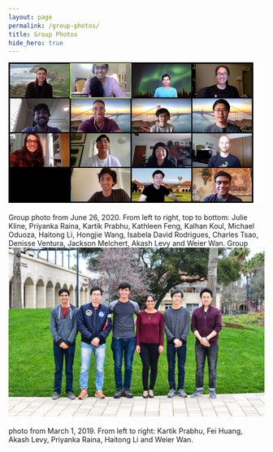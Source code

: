```yaml
---
layout: page
permalink: /group-photos/
title: Group Photos
hide_hero: true
---
```


<img src="/assets/images/group_photo_jun_26_2020.png" width="1200" align="left" style="padding-right: 30px; padding-bottom: 20px;">
Group photo from June 26, 2020. From left to right, top to bottom: Julie Kline, Priyanka Raina, Kartik Prabhu, Kathleen Feng, Kalhan Koul, Michael Oduoza, Haitong Li, Hongjie Wang, Isabela David Rodrigues, Charles Tsao, Denisse Ventura, Jackson Melchert, Akash Levy and Weier Wan.

<img src="/assets/images/group_photo_mar_1_2019_small.jpg" width="1200" align="left" style="padding-right: 30px; padding-bottom: 20px;">
Group photo from March 1, 2019. From left to right: Kartik Prabhu, Fei Huang, Akash Levy, Priyanka Raina, Haitong Li and Weier Wan.

